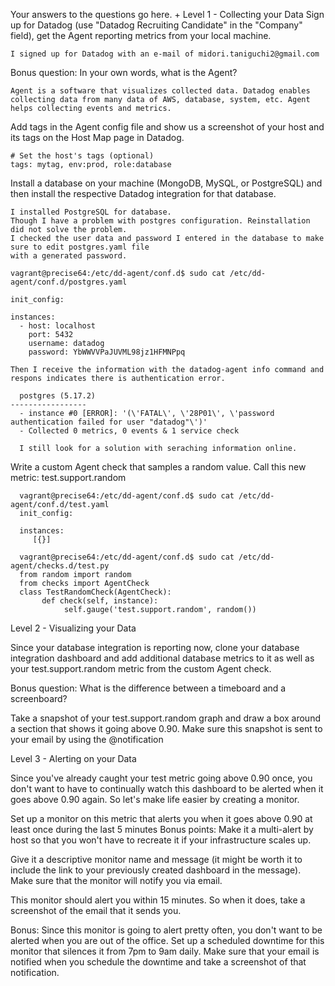 Your answers to the questions go here.
+
Level 1 - Collecting your Data
  Sign up for Datadog (use "Datadog Recruiting Candidate" in the "Company" field), get the Agent reporting metrics from your local machine.

    I signed up for Datadog with an e-mail of midori.taniguchi2@gmail.com

  Bonus question: In your own words, what is the Agent?

    Agent is a software that visualizes collected data. Datadog enables collecting data from many data of AWS, database, system, etc. Agent helps collecting events and metrics.

  Add tags in the Agent config file and show us a screenshot of your host and its tags on the Host Map page in Datadog.

    # Set the host's tags (optional)
    tags: mytag, env:prod, role:database

  Install a database on your machine (MongoDB, MySQL, or PostgreSQL) and then install the respective Datadog integration for that database.

    I installed PostgreSQL for database.
    Though I have a problem with postgres configuration. Reinstallation did not solve the problem.
    I checked the user data and password I entered in the database to make sure to edit postgres.yaml file
    with a generated password.
    
    vagrant@precise64:/etc/dd-agent/conf.d$ sudo cat /etc/dd-agent/conf.d/postgres.yaml

    init_config:

    instances:
      - host: localhost
        port: 5432
        username: datadog
        password: YbWWVVPaJUVML98jz1HFMNPpq
        
    Then I receive the information with the datadog-agent info command and respons indicates there is authentication error.
    
      postgres (5.17.2)
    -----------------
      - instance #0 [ERROR]: '(\'FATAL\', \'28P01\', \'password authentication failed for user "datadog"\')'
      - Collected 0 metrics, 0 events & 1 service check
      
      I still look for a solution with seraching information online.

  Write a custom Agent check that samples a random value. Call this new metric: test.support.random

      vagrant@precise64:/etc/dd-agent/conf.d$ sudo cat /etc/dd-agent/conf.d/test.yaml    
      init_config:
  
      instances:
         [{}]
         
      vagrant@precise64:/etc/dd-agent/conf.d$ sudo cat /etc/dd-agent/checks.d/test.py 
      from random import random
      from checks import AgentCheck
      class TestRandomCheck(AgentCheck):
           def check(self, instance):
                self.gauge('test.support.random', random())

Level 2 - Visualizing your Data

  Since your database integration is reporting now, clone your database integration dashboard and add additional database metrics to it as well as your test.support.random metric from the custom Agent check.


  Bonus question: What is the difference between a timeboard and a screenboard?


  Take a snapshot of your test.support.random graph and draw a box around a section that shows it going above 0.90. Make sure this snapshot is sent to your email by using the @notification



Level 3 - Alerting on your Data

  Since you've already caught your test metric going above 0.90 once, you don't want to have to continually watch this dashboard to be alerted when it goes above 0.90 again. So let's make life easier by creating a monitor.

  Set up a monitor on this metric that alerts you when it goes above 0.90 at least once during the last 5 minutes
  Bonus points: Make it a multi-alert by host so that you won't have to recreate it if your infrastructure scales up.


  Give it a descriptive monitor name and message (it might be worth it to include the link to your previously created dashboard in the message). Make sure that the monitor will notify you via email.



  This monitor should alert you within 15 minutes. So when it does, take a screenshot of the email that it sends you.



  Bonus: Since this monitor is going to alert pretty often, you don't want to be alerted when you are out of the office. Set up a scheduled downtime for this monitor that silences it from 7pm to 9am daily. Make sure that your email is notified when you schedule the downtime and take a screenshot of that notification.
